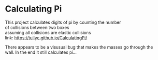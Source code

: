 # Calculating Pi
This project calculates digits of pi by counting the number  
of collisions between two boxes  
assuming all collisions are elastic collisions    
link: https://tullye.github.io/CalculatingPi/  

There appears to be a visusual bug that makes the masses go through the wall. In the end it still calculates pi...
